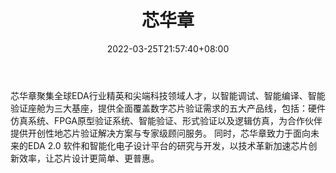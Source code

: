 ﻿---
weight: 
title: "芯华章"
description: "芯华章聚集全球EDA行业精英和尖端科技领域人才，以智能调试、智能编译、智能验证座舱为三大基座，提供全面覆盖数字芯片验证需求的五大产品线，包括：硬件仿真系统、FPGA原型验证系统、智能验证、形式验证以及逻辑仿真，为合作伙伴提供开创性地芯片验证解决方案与专家级顾问服务。 同时，芯华章致力于面向未来的EDA 2.0 软件和智能化电子设计平台的研究与开发，以技术革新加速芯片创新效率，让芯片设计更简单、更普惠。"
date: 2022-03-25T21:57:40+08:00
lastmod: 2022-03-25T16:45:40+08:00
draft: false
authors: ["Metabd"]
featuredImage: "553.jpg"
link: "https://www.x-epic.com/index.html#/zh"
tags: ["芯华章","算力"]
categories: ["navigation"]
navigation: ["算力"]
lightgallery: true
toc: true
pinned: false
recommend: false
recommend1: false
---
芯华章聚集全球EDA行业精英和尖端科技领域人才，以智能调试、智能编译、智能验证座舱为三大基座，提供全面覆盖数字芯片验证需求的五大产品线，包括：硬件仿真系统、FPGA原型验证系统、智能验证、形式验证以及逻辑仿真，为合作伙伴提供开创性地芯片验证解决方案与专家级顾问服务。 同时，芯华章致力于面向未来的EDA 2.0 软件和智能化电子设计平台的研究与开发，以技术革新加速芯片创新效率，让芯片设计更简单、更普惠。
